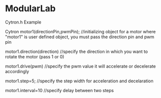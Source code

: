 # ModularLab

Cytron.h Example

Cytron motor1(directionPin,pwmPin);   //initializing object for a motor where "motor1" is user defined object, you must pass the direction pin and pwm pin

motor1.direction(direction)   //specify the direction in which you want to rotate the motor (pass 1 or 0)

motor1.drive(pwm)   //specify the pwm value it will accelerate or decelerate accordingly

motor1.step=5;  //specify the step width for acceleration and decelaration

motor1.interval=10    //specify delay between two steps
